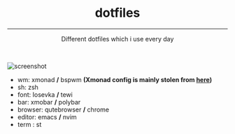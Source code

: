 <h1 align="center">dotfiles</h1>

---
<p align="center">Different dotfiles which i use every day</p><br>

![screenshot](https://user-images.githubusercontent.com/49302467/66766226-44f6e300-eeb6-11e9-8e32-d40060d85b9d.png)

- wm: xmonad **/** bspwm **(Xmonad config is mainly stolen from [here](https://git.systemd.club/xmonad-config/))**
- sh: zsh
- font: Iosevka **/** tewi
- bar: xmobar **/** polybar
- browser: qutebrowser **/** chrome
- editor: emacs **/** nvim
- term : st
